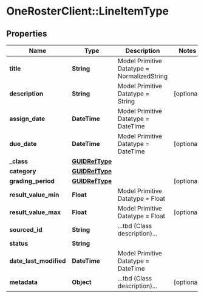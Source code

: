 # OneRosterClient::LineItemType

## Properties
Name | Type | Description | Notes
------------ | ------------- | ------------- | -------------
**title** | **String** | Model Primitive Datatype &#x3D; NormalizedString | 
**description** | **String** | Model Primitive Datatype &#x3D; String | [optional] 
**assign_date** | **DateTime** | Model Primitive Datatype &#x3D; DateTime | 
**due_date** | **DateTime** | Model Primitive Datatype &#x3D; DateTime | [optional] 
**_class** | [**GUIDRefType**](GUIDRefType.md) |  | 
**category** | [**GUIDRefType**](GUIDRefType.md) |  | 
**grading_period** | [**GUIDRefType**](GUIDRefType.md) |  | [optional] 
**result_value_min** | **Float** | Model Primitive Datatype &#x3D; Float | 
**result_value_max** | **Float** | Model Primitive Datatype &#x3D; Float | [optional] 
**sourced_id** | **String** | ...tbd (Class description)... | 
**status** | **String** |  | 
**date_last_modified** | **DateTime** | Model Primitive Datatype &#x3D; DateTime | 
**metadata** | **Object** | ...tbd (Class description)... | [optional] 

